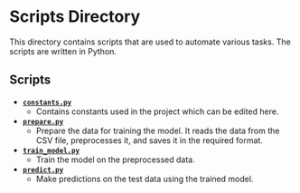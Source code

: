 # Scripts Directory

This directory contains scripts that are used to automate various tasks. The scripts are written in Python.

## Scripts

<!-- TODO: file format? -->
- [**`constants.py`**](constants.py)
  - Contains constants used in the project which can be edited here.
- [**`prepare.py`**](prepare.py)
  - Prepare the data for training the model. It reads the data from the CSV file, preprocesses it, and saves it in the required format.
- [**`train_model.py`**](train_model.py)
  - Train the model on the preprocessed data.
- [**`predict.py`**](predict.py)
  - Make predictions on the test data using the trained model.
